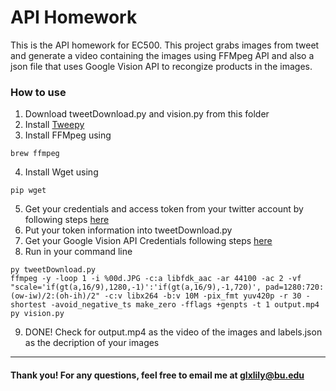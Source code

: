 # API Homework

This is the API homework for EC500. This project grabs images from tweet and generate a video containing the images using FFMpeg API and also a json file that uses Google Vision API to recongize products in the images.

### How to use
1. Download tweetDownload.py and vision.py from this folder
2. Install [Tweepy](https://github.com/tweepy/tweepy)
3. Install FFMpeg using
```
brew ffmpeg
```
4. Install Wget using
```
pip wget
```
5. Get your credentials and access token from your twitter account by following steps [here](https://www.slickremix.com/docs/how-to-get-api-keys-and-tokens-for-twitter/)
6. Put your token information into tweetDownload.py
7. Get your Google Vision API Credentials following steps [here](https://cloud.google.com/vision/docs/auth)
8. Run in your command line 
```
py tweetDownload.py
ffmpeg -y -loop 1 -i %00d.JPG -c:a libfdk_aac -ar 44100 -ac 2 -vf "scale='if(gt(a,16/9),1280,-1)':'if(gt(a,16/9),-1,720)', pad=1280:720:(ow-iw)/2:(oh-ih)/2" -c:v libx264 -b:v 10M -pix_fmt yuv420p -r 30 -shortest -avoid_negative_ts make_zero -fflags +genpts -t 1 output.mp4
py vision.py
```
9. DONE! Check for output.mp4 as the video of the images and labels.json as the decription of your images

--- 
#### Thank you! For any questions, feel free to email me at glxlily@bu.edu
